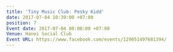 ```yaml
---
title: 'Tiny Music Club: Pesky Kidd'
date: 2017-07-04 10:39:00 +07:00
position: 7
Event date: 2017-07-04 00:00:00 +07:00
Venue: Hanoi Social Club
Event URL: https://www.facebook.com/events/129051497681394/
---
```


